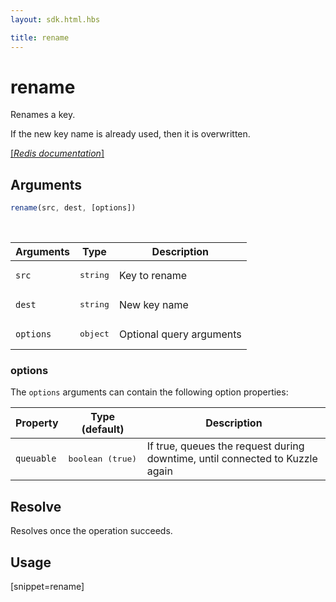 ```yaml
---
layout: sdk.html.hbs

title: rename
---
```


# rename

Renames a key.

If the new key name is already used, then it is overwritten.

[[_Redis documentation_]](https://redis.io/commands/rename)

## Arguments

```js
rename(src, dest, [options])

```

<br/>

| Arguments    | Type    | Description |
|--------------|---------|-------------|
| `src` | <pre>string</pre> | Key to rename |
| `dest` | <pre>string</pre> | New key name |
| ``options`` | <pre>object</pre> | Optional query arguments |

### options

The `options` arguments can contain the following option properties:

| Property   | Type (default)   | Description                       |
| ---------- | ------- | --------------------------------- |
| `queuable` | <pre>boolean (true)</pre> | If true, queues the request during downtime, until connected to Kuzzle again |

## Resolve

Resolves once the operation succeeds.

## Usage

[snippet=rename]
